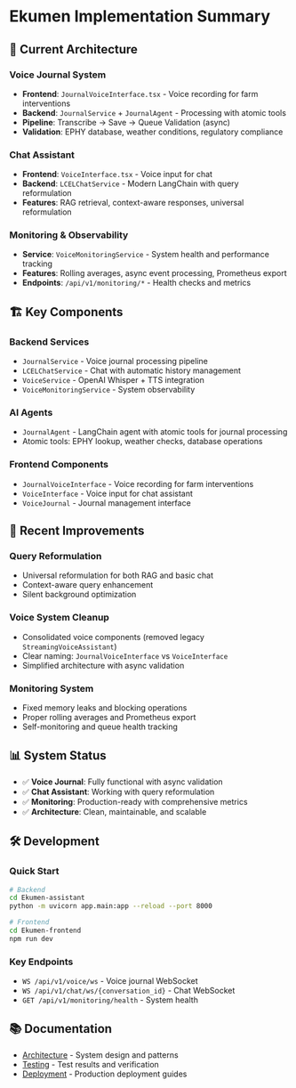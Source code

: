 # Ekumen Implementation Summary

## 🎯 Current Architecture

### **Voice Journal System**
- **Frontend**: `JournalVoiceInterface.tsx` - Voice recording for farm interventions
- **Backend**: `JournalService` + `JournalAgent` - Processing with atomic tools
- **Pipeline**: Transcribe → Save → Queue Validation (async)
- **Validation**: EPHY database, weather conditions, regulatory compliance

### **Chat Assistant**
- **Frontend**: `VoiceInterface.tsx` - Voice input for chat
- **Backend**: `LCELChatService` - Modern LangChain with query reformulation
- **Features**: RAG retrieval, context-aware responses, universal reformulation

### **Monitoring & Observability**
- **Service**: `VoiceMonitoringService` - System health and performance tracking
- **Features**: Rolling averages, async event processing, Prometheus export
- **Endpoints**: `/api/v1/monitoring/*` - Health checks and metrics

## 🏗️ Key Components

### **Backend Services**
- `JournalService` - Voice journal processing pipeline
- `LCELChatService` - Chat with automatic history management
- `VoiceService` - OpenAI Whisper + TTS integration
- `VoiceMonitoringService` - System observability

### **AI Agents**
- `JournalAgent` - LangChain agent with atomic tools for journal processing
- Atomic tools: EPHY lookup, weather checks, database operations

### **Frontend Components**
- `JournalVoiceInterface` - Voice recording for farm interventions
- `VoiceInterface` - Voice input for chat assistant
- `VoiceJournal` - Journal management interface

## 🚀 Recent Improvements

### **Query Reformulation**
- Universal reformulation for both RAG and basic chat
- Context-aware query enhancement
- Silent background optimization

### **Voice System Cleanup**
- Consolidated voice components (removed legacy `StreamingVoiceAssistant`)
- Clear naming: `JournalVoiceInterface` vs `VoiceInterface`
- Simplified architecture with async validation

### **Monitoring System**
- Fixed memory leaks and blocking operations
- Proper rolling averages and Prometheus export
- Self-monitoring and queue health tracking

## 📊 System Status

- ✅ **Voice Journal**: Fully functional with async validation
- ✅ **Chat Assistant**: Working with query reformulation
- ✅ **Monitoring**: Production-ready with comprehensive metrics
- ✅ **Architecture**: Clean, maintainable, and scalable

## 🛠️ Development

### **Quick Start**
```bash
# Backend
cd Ekumen-assistant
python -m uvicorn app.main:app --reload --port 8000

# Frontend
cd Ekumen-frontend
npm run dev
```

### **Key Endpoints**
- `WS /api/v1/voice/ws` - Voice journal WebSocket
- `WS /api/v1/chat/ws/{conversation_id}` - Chat WebSocket
- `GET /api/v1/monitoring/health` - System health

## 📚 Documentation

- [Architecture](architecture/) - System design and patterns
- [Testing](testing/) - Test results and verification
- [Deployment](deployment/) - Production deployment guides
